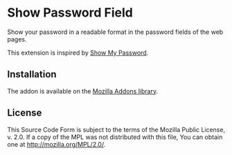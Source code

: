 # Show Password Field
Show your password in a readable format in the password fields of the web pages.

This extension is inspired by [Show My Password](https://addons.mozilla.org/it/firefox/addon/show-my-password/).

## Installation
The addon is available on the [Mozilla Addons library](https://addons.mozilla.org/it/firefox/addon/show-password-field/).

## License
This Source Code Form is subject to the terms of the Mozilla Public License, v. 2.0. If a copy of the MPL was not distributed with this file, You can obtain one at http://mozilla.org/MPL/2.0/.
